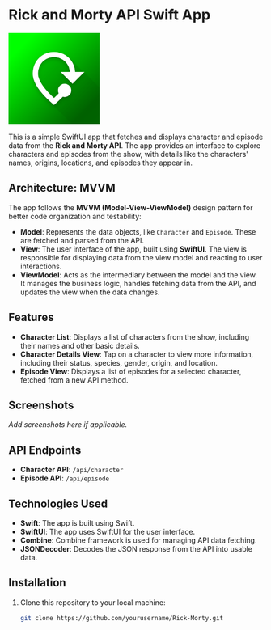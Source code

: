 # Rick and Morty API Swift App

![App Icon](images/icon.png)

This is a simple SwiftUI app that fetches and displays character and episode data from the **Rick and Morty API**. The app provides an interface to explore characters and episodes from the show, with details like the characters' names, origins, locations, and episodes they appear in.

## Architecture: MVVM

The app follows the **MVVM (Model-View-ViewModel)** design pattern for better code organization and testability:

- **Model**: Represents the data objects, like `Character` and `Episode`. These are fetched and parsed from the API.
- **View**: The user interface of the app, built using **SwiftUI**. The view is responsible for displaying data from the view model and reacting to user interactions.
- **ViewModel**: Acts as the intermediary between the model and the view. It manages the business logic, handles fetching data from the API, and updates the view when the data changes.

## Features

- **Character List**: Displays a list of characters from the show, including their names and other basic details.
- **Character Details View**: Tap on a character to view more information, including their status, species, gender, origin, and location.
- **Episode View**: Displays a list of episodes for a selected character, fetched from a new API method.

## Screenshots

*Add screenshots here if applicable.*

## API Endpoints

- **Character API**: `/api/character`
- **Episode API**: `/api/episode`

## Technologies Used

- **Swift**: The app is built using Swift.
- **SwiftUI**: The app uses SwiftUI for the user interface.
- **Combine**: Combine framework is used for managing API data fetching.
- **JSONDecoder**: Decodes the JSON response from the API into usable data.

## Installation

1. Clone this repository to your local machine:
   ```bash
   git clone https://github.com/yourusername/Rick-Morty.git
